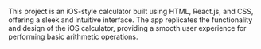 This project is an iOS-style calculator built using HTML, React.js, and CSS, offering a sleek and intuitive interface. The app replicates the functionality and design of the iOS calculator, providing a smooth user experience for performing basic arithmetic operations.
